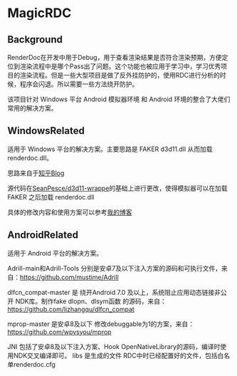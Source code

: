 # MagicRDC

## Background
RenderDoc在开发中用于Debug，用于查看渲染结果是否符合渲染预期，方便定位到渲染流程中是哪个Pass出了问题。这个功能也被应用于学习中，学习优秀项目的渲染流程。但是一些大型项目是做了反外挂防护的，使用RDC进行分析的时候，程序会闪退。所以需要一些方法绕开防护。

该项目针对 Windows 平台 Android 模拟器环境 和 Android 环境的整合了大佬们常用的解决方案。

## WindowsRelated
适用于 Windows 平台的解决方案。主要思路是 FAKER d3d11.dll 从而加载 renderdoc.dll。

思路来自于[知乎Blog](https://zhuanlan.zhihu.com/p/353043910)

源代码在[SeanPesce/d3d11-wrappe](https://github.com/SeanPesce/d3d11-wrapper)的基础上进行更改，使得模拟器可以在加载 FAKER 之后加载 renderdoc.dll

具体的修改内容和使用方案可以参考[我的博客](https://www.cnblogs.com/vestlee/p/17003036.html)

## AndroidRelated
适用于 Android 平台的解决方案。

 
Adrill-main和Adrill-Tools 分别是安卓7及以下注入方案的源码和可执行文件，来自：https://github.com/mustime/Adrill

dlfcn_compat-master 是 绕开Android 7.0 及以上，系统阻止应用动态链接非公开 NDK库。制作fake dlopn、dlsym函数 的源码，来自：https://github.com/lizhangqu/dlfcn_compat

mprop-master 是安卓8及以下 修改debuggable为1的方案，来自：https://github.com/wpvsyou/mprop

JNI 包括了安卓8及以下注入方案、Hook OpenNativeLibrary的源码，编译时使用NDK交叉编译即可。
libs 是生成的文件
RDC中时已经配置好的文件，包括白名单renderdoc.cfg
